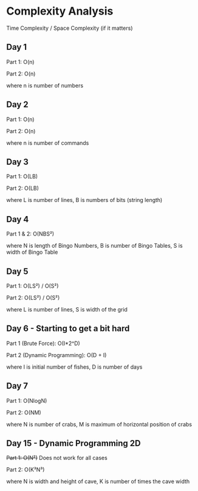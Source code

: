 # Complexity Analysis

Time Complexity / Space Complexity (if it matters)

## Day 1

Part 1: O(n)

Part 2: O(n)

where n is number of numbers

## Day 2

Part 1: O(n)

Part 2: O(n)

where n is number of commands

## Day 3

Part 1: O(LB)

Part 2: O(LB)

where L is number of lines, B is numbers of bits (string length)

## Day 4

Part 1 & 2: O(NBS²)

where N is length of Bingo Numbers, B is number of Bingo Tables, S is width of Bingo Table

## Day 5

Part 1: O(LS²) / O(S²)

Part 2: O(LS²) / O(S²)

where L is number of lines, S is width of the grid

## Day 6 - Starting to get a bit hard

Part 1 (Brute Force): O(I\*2^D)

Part 2 (Dynamic Programming): O(D + I)

where I is initial number of fishes, D is number of days

## Day 7

Part 1: O(NlogN)

Part 2: O(NM)

where N is number of crabs, M is maximum of horizontal position of crabs

## Day 15 - Dynamic Programming 2D

~~Part 1: O(N²)~~ Does not work for all cases

Part 2: O(K³N³)

where N is width and height of cave, K is number of times the cave width
